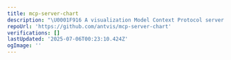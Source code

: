 ```yaml
---
title: mcp-server-chart
description: "\U0001F916 A visualization Model Context Protocol server for generating 25+ visual charts using @antvis."
repoUrl: 'https://github.com/antvis/mcp-server-chart'
verifications: []
lastUpdated: '2025-07-06T00:23:10.424Z'
ogImage: ''
---
```


